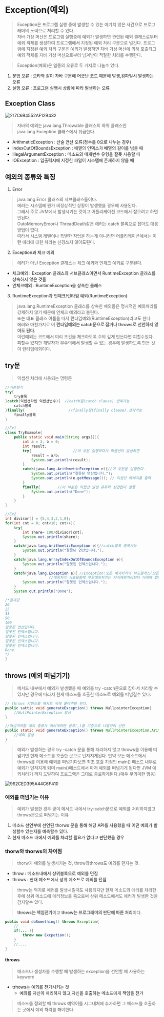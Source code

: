 # Exception(예외)
> Exception은 프로그램 실행 중에 발생할 수 있는 예기치 않은 사건으로 프로그래머의 노력으로 처리할 수 있다.<br>자바 가상 머신은 프로그램 실행중에 예외가 발생하면 관련된 예외 클래스로부터 예외 객체를 생성하여 프로그램에서 지정된 예외 처리 구문으로 넘긴다. 프로그램에 지정된 예외 처리 구문은 예외가 발생하면 자바 가상 머신에 의해 호출되고 예외 객체를 자바 가상 머신으로부터 넘겨받아 적절한 처리를 수행한다.

> Exception(예외)은 일종의 오류로 두 가지로 나눌수 있다.
1. 문법 오류 : 오타와 같이 자바 구문에 어긋난 코드 때문에 발생,컴파일시 발생하는 오류
2. 실행 오류 : 프로그램 실행시 상황에 따라 발생하는 오류

## Exception Class
![217C6B4552AF12B432](https://user-images.githubusercontent.com/60641307/76583136-c2815680-651b-11ea-806e-2b37b50b5b57.jpg)
>자바의 예외는 java.lang.Throwable 클래스의 하위 클래스인 java.lang.Exception 클래스에서 취급한다.

- ArithmeticException : 산술 연산 오류(정수를 0으로 나누는 경우)
- IndexOutOfBoundsException : 배열의 인덱스가 배열의 길이를 넘을 때
- IllegalArgumentException : 메소드의 매개변수 유형을 잘못 사용할 때
- IOException : 입출력시에 지정한 파일이 시스템에 존재하지 않을 때

## 예외의 종류와 특징
1. Error
>java.lang.Error 클래스의 서브클래스들이다.<br>에러는 시스템에 뭔가 비정상적인 상황이 발생했을 경우에 사용된다.<br>그래서 주로 JVM에서 발생시키는 것이고 어플리케이션 코드에서 잡으려고 하면 안된다.<br>OutoMemoryEroor나 ThreadDeath같은 에러는 catch 블록으로 잡아도 대응방법이 없다. <br>따라서 시스템 레벨이나 특별한 작업을 하는게 아니라면 어플리케이션에서는 이런 에러에 대한 처리는 신경쓰지 않아도된다.
2. Exception과 체크 예외
>에러가 아닌 Exception 클래스는 체크 예외와 언체크 예외로 구분된다.
- 체크예외 : Exception 클래스의 서브클래스이면서 RuntimeException 클래스를 상속하지 않은 것들
- 언체크예외 : RuntimeException을 상속한 클래스
3. RuntimeException과 언체크/런타임 예외(RuntimeException)
>java.lang.RuntimeException 클래스를 상속한 예외들은 명시적인 예외처리를 강제하지 않기 때문에 언체크 예외라고 불린다.<br> 또는 대표 클래스 이름을 따서 런타임예외(RuntimeException)라고도 한다<br>에러와 마찬가지로 이 **런타임예외는 catch문으로 잡거나 throws로 선언하지 않아도 된다.**<br> 이런예외는 코드에서 미리 조건을 체크하도록 주의 깊게 만든다면 피할수있다.<br> 피할수 있지만 개발자가 부주의해서 발생할 수 있는 경우에 발생하도록 만든 것이 런타임에외이다.
## try문
>익셉션 처리에 사용되는 명령문

```java
//기본형식
try{
    try블록
}catch(익셉션타입 익셉션변수){  //catch절(catch clause).반복가능
    catch블록
}finally{                    //finally절(finally clause).생략가능
    finally블록
}

//Ex1
class TryExample{
    public static void main(String args[]){
        int a = 3, b = 0;
        int result;
        try{                   //이 부분 실행하다가 익셉션이 발생하면
            result = a/b;
            System.out.println(result);
        }
        catch(java.lang.ArithmeticException e){//이 부분을 실행한다.
            System.out.println("잘못된 연산입니다.");
            System.out.println(e.getMessage()); // 익셉션 메세지를 출력
        }
        finally{        //이 부분은 익셉션 발생 유무와 상관없이 실행
            System.out.println("Done");
        }
    }
}

//Ex2
int divisor[] = {5,4,3,2,1,0};
for(int cnt = 0; cnt<10; cnt++){
    try{
        int share= 100/divisor[cnt];
        System.out.println(share);
    }
    catch(java.lang.ArithmeticException e){//catch블록 중복가능
        System.out.println("잘못된 연산입니다.");
    }
    catch(java.lang.ArrayIndexOutOfBoundsException e){
        System.out.println("잘못된 인덱스입니다.");
    }
    catch(java.lang.Exception e){ //Exception:모든 예외처리의 부모클래스(모든 예외처리)
                    //예외처리 기술을할때 부모예외처리는 자식예외처리보다 아래에 있어야한다.
        System.out.println("잘못된 인덱스입니다.");
    }
    System.out.println("Done"); 

/*결과값
20
25
33
50
100
잘못된 연산입니다.
잘못된 인덱스입니다.
잘못된 인덱스입니다.
잘못된 인덱스입니다.
잘못된 인덱스입니다.
Done.
*/
}
```
## throws (예외 떠넘기기)
>메서드 내부에서 예외가 발생했을 때 예외를 try -catch문으로 잡아서 처리할 수 있지만 경우에 따라서 현재 메소드를 호출한 메소드로 예외를 떠넘길수 있다.
```java
// throws 키워드를 메서드 뒤에 붙여주면 된다.
public sattic void generateException() throws NullpointerException{
    //NullPointerException 발생
}

//떠넘겨야할 예외 종류가 여러개라면 쉼표(,)를 기준으로 나열하여 선언  
public static void generateException() throws NullPointerException,ArithmeticException{
    //예외 발생
}
```
>예외가 발생하는 경우 try -catch 문을 통해 처리하지 않고 throws를 이용해 떠넘기면 현재 메소드를 호출한 곳으로 던져지게된다. 만약 모든 메소드에서 throws를 이용해 예외를 떠넘기다보면 최초 호출 지점인 main() 메소드 내부로 예외가 던저지게 되며 main()메소드에서 마저 예외를 떠넘기게 된다면 JVM 예외처리기 까지 도달하여 프로그램은 그대로 종료하게된다.(매우 무의미한 행동)

![992CED395A44C6F410](https://user-images.githubusercontent.com/60641307/76582972-3cfda680-651b-11ea-9c64-4034d73570d1.png)

### 예외를 떠넘기는 이유
>예외가 발생한 경우 굳이 메서드 내에서 try-catch문으로 예외를 처리하지않고 throws문으로 떠넘기는 이유
1. 메소드 선언부에 선언된 thorws 문을 통해 해당 API를 사용했을 때 어떤 예외가 발생할수 있는지를 예측할수 있다.
2. 현재 메소드 내에서 예외를 처리할 필요가 없다고 판단했을 경우

### thorw와 thorws의 차이점
> thorw가 예외를 발생시키는 것, throw와throws도 예외를 던지는 것.
- throw : 메소드내에서 상위블록으로 예외를 던짐
- throws : 현재 메소드에서 상위 메소드로 예외를 던짐
>throw는 억지로 에러를 발생시킬때도 사용되지만 현재 메소드의 에러를 처리한 후에 상위 메소드에 에러정보를 줌으로써 상위 메소드에서도 에러가 발생한 것을 감지할수 있다.

>**throws는 책임전가**이고 **throw는 프로그래머의 판단에 따른 처리**이다.

```java
public void doSomething() throws Exception{
    //....
    if(....){
        throw new Excpetion();
    }
    //....
}
```
#### throws 
>메소드나 생성자를 수행할 때 발생하는 exception을 선언할 때 사용하는 keyword
- trhows는 예외를 전가시키는 것
    - 예외를 자신이 처리하지 않고,자신을 호출하는 메소드에게 책임을 전가
>메소드를 정의할 때 throws 예약어를 시그내처에 추가하면 그 메소드를 호출하는 곳에서 예외 처리를 해야한다.